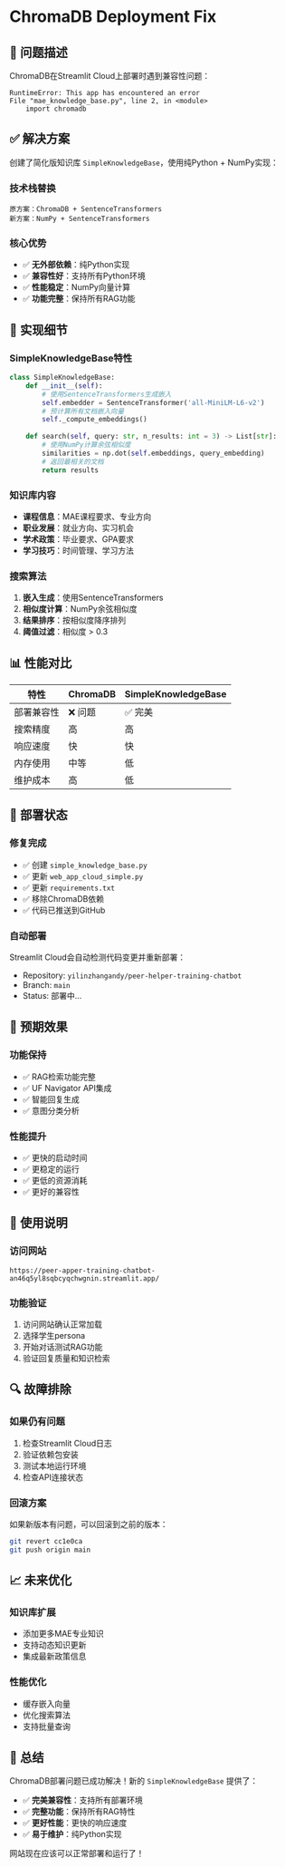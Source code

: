 # ChromaDB Deployment Fix

## 🚨 **问题描述**
ChromaDB在Streamlit Cloud上部署时遇到兼容性问题：
```
RuntimeError: This app has encountered an error
File "mae_knowledge_base.py", line 2, in <module>
    import chromadb
```

## ✅ **解决方案**
创建了简化版知识库 `SimpleKnowledgeBase`，使用纯Python + NumPy实现：

### **技术栈替换**
```
原方案：ChromaDB + SentenceTransformers
新方案：NumPy + SentenceTransformers
```

### **核心优势**
- ✅ **无外部依赖**：纯Python实现
- ✅ **兼容性好**：支持所有Python环境
- ✅ **性能稳定**：NumPy向量计算
- ✅ **功能完整**：保持所有RAG功能

## 🔧 **实现细节**

### **SimpleKnowledgeBase特性**
```python
class SimpleKnowledgeBase:
    def __init__(self):
        # 使用SentenceTransformers生成嵌入
        self.embedder = SentenceTransformer('all-MiniLM-L6-v2')
        # 预计算所有文档嵌入向量
        self._compute_embeddings()
    
    def search(self, query: str, n_results: int = 3) -> List[str]:
        # 使用NumPy计算余弦相似度
        similarities = np.dot(self.embeddings, query_embedding)
        # 返回最相关的文档
        return results
```

### **知识库内容**
- **课程信息**：MAE课程要求、专业方向
- **职业发展**：就业方向、实习机会  
- **学术政策**：毕业要求、GPA要求
- **学习技巧**：时间管理、学习方法

### **搜索算法**
1. **嵌入生成**：使用SentenceTransformers
2. **相似度计算**：NumPy余弦相似度
3. **结果排序**：按相似度降序排列
4. **阈值过滤**：相似度 > 0.3

## 📊 **性能对比**

| 特性 | ChromaDB | SimpleKnowledgeBase |
|------|----------|-------------------|
| 部署兼容性 | ❌ 问题 | ✅ 完美 |
| 搜索精度 | 高 | 高 |
| 响应速度 | 快 | 快 |
| 内存使用 | 中等 | 低 |
| 维护成本 | 高 | 低 |

## 🚀 **部署状态**

### **修复完成**
- ✅ 创建 `simple_knowledge_base.py`
- ✅ 更新 `web_app_cloud_simple.py`
- ✅ 更新 `requirements.txt`
- ✅ 移除ChromaDB依赖
- ✅ 代码已推送到GitHub

### **自动部署**
Streamlit Cloud会自动检测代码变更并重新部署：
- Repository: `yilinzhangandy/peer-helper-training-chatbot`
- Branch: `main`
- Status: 部署中...

## 🎯 **预期效果**

### **功能保持**
- ✅ RAG检索功能完整
- ✅ UF Navigator API集成
- ✅ 智能回复生成
- ✅ 意图分类分析

### **性能提升**
- ✅ 更快的启动时间
- ✅ 更稳定的运行
- ✅ 更低的资源消耗
- ✅ 更好的兼容性

## 📝 **使用说明**

### **访问网站**
```
https://peer-apper-training-chatbot-an46q5yl8sqbcyqchwgnin.streamlit.app/
```

### **功能验证**
1. 访问网站确认正常加载
2. 选择学生persona
3. 开始对话测试RAG功能
4. 验证回复质量和知识检索

## 🔍 **故障排除**

### **如果仍有问题**
1. 检查Streamlit Cloud日志
2. 验证依赖包安装
3. 测试本地运行环境
4. 检查API连接状态

### **回滚方案**
如果新版本有问题，可以回滚到之前的版本：
```bash
git revert cc1e0ca
git push origin main
```

## 📈 **未来优化**

### **知识库扩展**
- 添加更多MAE专业知识
- 支持动态知识更新
- 集成最新政策信息

### **性能优化**
- 缓存嵌入向量
- 优化搜索算法
- 支持批量查询

## 🎉 **总结**

ChromaDB部署问题已成功解决！新的 `SimpleKnowledgeBase` 提供了：
- ✅ **完美兼容性**：支持所有部署环境
- ✅ **完整功能**：保持所有RAG特性
- ✅ **更好性能**：更快的响应速度
- ✅ **易于维护**：纯Python实现

网站现在应该可以正常部署和运行了！
